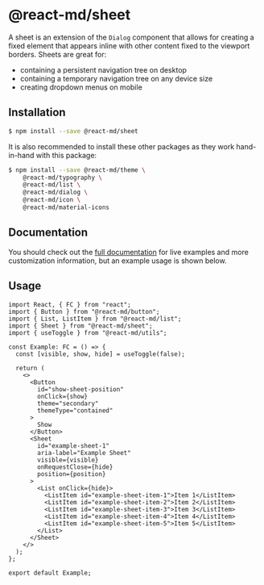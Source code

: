 # @react-md/sheet

A sheet is an extension of the `Dialog` component that allows for creating a
fixed element that appears inline with other content fixed to the viewport
borders. Sheets are great for:

- containing a persistent navigation tree on desktop
- containing a temporary navigation tree on any device size
- creating dropdown menus on mobile

## Installation

```sh
$ npm install --save @react-md/sheet
```

It is also recommended to install these other packages as they work hand-in-hand
with this package:

```sh
$ npm install --save @react-md/theme \
    @react-md/typography \
    @react-md/list \
    @react-md/dialog \
    @react-md/icon \
    @react-md/material-icons
```

<!-- DOCS_REMOVE -->

## Documentation

You should check out the
[full documentation](https://react-md.dev/packages/sheet/demos) for live
examples and more customization information, but an example usage is shown
below.

<!-- DOCS_REMOVE_END -->

## Usage

```tsx
import React, { FC } from "react";
import { Button } from "@react-md/button";
import { List, ListItem } from "@react-md/list";
import { Sheet } from "@react-md/sheet";
import { useToggle } from "@react-md/utils";

const Example: FC = () => {
  const [visible, show, hide] = useToggle(false);

  return (
    <>
      <Button
        id="show-sheet-position"
        onClick={show}
        theme="secondary"
        themeType="contained"
      >
        Show
      </Button>
      <Sheet
        id="example-sheet-1"
        aria-label="Example Sheet"
        visible={visible}
        onRequestClose={hide}
        position={position}
      >
        <List onClick={hide}>
          <ListItem id="example-sheet-item-1">Item 1</ListItem>
          <ListItem id="example-sheet-item-2">Item 2</ListItem>
          <ListItem id="example-sheet-item-3">Item 3</ListItem>
          <ListItem id="example-sheet-item-4">Item 4</ListItem>
          <ListItem id="example-sheet-item-5">Item 5</ListItem>
        </List>
      </Sheet>
    </>
  );
};

export default Example;
```
